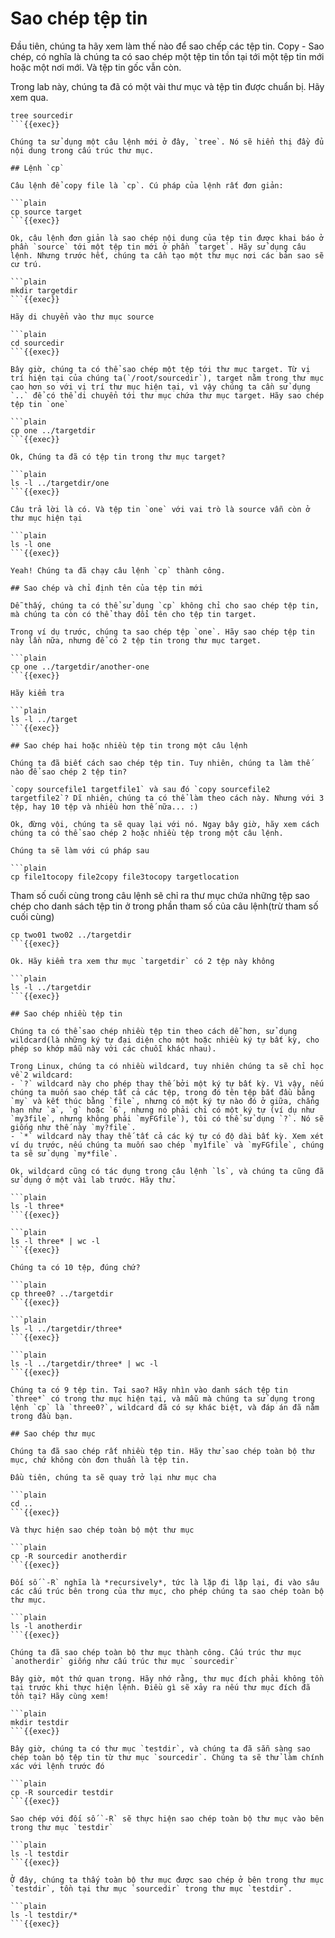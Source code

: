 # Sao chép tệp tin

Đầu tiên, chúng ta hãy xem làm thế nào để sao chếp các tệp tin. Copy - Sao chép, có nghĩa là chúng ta có sao chép một tệp tin tồn tại tới một tệp tin mới hoặc một nơi mới. Và tệp tin gốc vẫn còn.

Trong lab này, chúng ta đã có một vài thư mục và tệp tin được chuẩn bị. Hãy xem qua.

```plain
tree sourcedir
```{{exec}}

Chúng ta sử dụng một câu lệnh mới ở đây, `tree`. Nó sẽ hiển thị đầy đủ nội dung trong cấu trúc thư mục.

## Lệnh `cp`

Câu lệnh để copy file là `cp`. Cú pháp của lệnh rất đơn giản:

```plain
cp source target
```{{exec}}

Ok, câu lệnh đơn giản là sao chép nội dung của tệp tin được khai báo ở phần `source` tới một tệp tin mới ở phần `target`. Hãy sử dụng câu lệnh. Nhưng trước hết, chúng ta cần tạo một thư mục nơi các bản sao sẽ cư trú.

```plain
mkdir targetdir
```{{exec}}

Hãy di chuyển vào thư mục source

```plain
cd sourcedir
```{{exec}}

Bây giờ, chúng ta có thể sao chép một tệp tới thư mục target. Từ vị trí hiện tại của chúng ta(`/root/sourcedir`), target nằm trong thư mục cao hơn so với vị trí thư mục hiện tại, vì vậy chúng ta cần sử dụng `..` để có thể di chuyển tới thư mục chứa thư mục target. Hãy sao chép tệp tin `one`

```plain
cp one ../targetdir
```{{exec}}

Ok, Chúng ta đã có tệp tin trong thư mục target?

```plain
ls -l ../targetdir/one
```{{exec}}

Câu trả lời là có. Và tệp tin `one` với vai trò là source vẫn còn ở thư mục hiện tại

```plain
ls -l one
```{{exec}}

Yeah! Chúng ta đã chạy câu lệnh `cp` thành công.

## Sao chép và chỉ định tên của tệp tin mới

Dễ thấy, chúng ta có thể sử dụng `cp` không chỉ cho sao chép tệp tin, mà chúng ta còn có thể thay đổi tên cho tệp tin target.

Trong ví dụ trước, chúng ta sao chép tệp `one`. Hãy sao chép tệp tin này lần nữa, nhưng để có 2 tệp tin trong thư mục target.

```plain
cp one ../targetdir/another-one
```{{exec}}

Hãy kiểm tra

```plain
ls -l ../target
```{{exec}}

## Sao chép hai hoặc nhiều tệp tin trong một câu lệnh

Chúng ta đã biết cách sao chép tệp tin. Tuy nhiên, chúng ta làm thế nào để sao chép 2 tệp tin?

`copy sourcefile1 targetfile1` và sau đó `copy sourcefile2 targetfile2`? Dĩ nhiên, chúng ta có thể làm theo cách này. Nhưng với 3 tệp, hay 10 tệp và nhiều hơn thế nữa... :)

Ok, đừng vội, chúng ta sẽ quay lại với nó. Ngay bây giờ, hãy xem cách chúng ta có thể sao chép 2 hoặc nhiều tệp trong một câu lệnh.

Chúng ta sẽ làm với cú pháp sau

```plain
cp file1tocopy file2copy file3tocopy targetlocation
```

Tham số cuối cùng trong câu lệnh sẽ chỉ ra thư mục chứa những tệp sao chép cho danh sách tệp tin ở trong phần tham số của câu lệnh(trừ tham số cuối cùng)

```plain
cp two01 two02 ../targetdir
```{{exec}}

Ok. Hãy kiểm tra xem thư mục `targetdir` có 2 tệp này không

```plain
ls -l ../targetdir
```{{exec}}

## Sao chép nhiều tệp tin

Chúng ta có thể sao chép nhiều tệp tin theo cách dễ hơn, sử dụng wildcard(là những ký tự đại diện cho một hoặc nhiều ký tự bất kỳ, cho phép so khớp mẫu này với các chuỗi khác nhau).

Trong Linux, chúng ta có nhiều wildcard, tuy nhiên chúng ta sẽ chỉ học về 2 wildcard:
- `?` wildcard này cho phép thay thế bởi một ký tự bất kỳ. Vì vậy, nếu chúng ta muốn sao chép tất cả các tệp, trong đó tên tệp bắt đầu bằng `my` và kết thúc bằng `file`, nhưng có một ký tự nào đó ở giữa, chẳng hạn như `a`, `g` hoặc `6`, nhưng nó phải chỉ có một ký tự (ví dụ như `my3file`, nhưng không phải `myFGfile`), tôi có thể sử dụng `?`. Nó sẽ giống như thế này `my?file`.
- `*` wildcard này thay thế tất cả các ký tự có độ dài bất kỳ. Xem xét ví dụ trước, nếu chúng ta muốn sao chép `my1file` và `myFGfile`, chúng ta sẽ sử dụng `my*file`.

Ok, wildcard cũng có tác dụng trong câu lệnh `ls`, và chúng ta cũng đã sử dụng ở một vài lab trước. Hãy thử.

```plain
ls -l three*
```{{exec}}

```plain
ls -l three* | wc -l
```{{exec}}

Chúng ta có 10 tệp, đúng chứ?

```plain
cp three0? ../targetdir
```{{exec}}

```plain
ls -l ../targetdir/three*
```{{exec}}

```plain
ls -l ../targetdir/three* | wc -l
```{{exec}}

Chúng ta có 9 tệp tin. Tại sao? Hãy nhìn vào danh sách tệp tin `three*` có trong thư mục hiện tại, và mẫu mà chúng ta sử dụng trong lệnh `cp` là `three0?`, wildcard đã có sự khác biệt, và đáp án đã nằm trong đầu bạn.

## Sao chép thư mục

Chúng ta đã sao chép rất nhiều tệp tin. Hãy thử sao chép toàn bộ thư mục, chứ không còn đơn thuần là tệp tin.

Đầu tiên, chúng ta sẽ quay trở lại như mục cha

```plain
cd ..
```{{exec}}

Và thực hiện sao chép toàn bộ một thư mục

```plain
cp -R sourcedir anotherdir
```{{exec}}

Đối số `-R` nghĩa là *recursively*, tức là lặp đi lặp lại, đi vào sâu các cấu trúc bên trong của thư mục, cho phép chúng ta sao chép toàn bộ thư mục.

```plain
ls -l anotherdir
```{{exec}}

Chúng ta đã sao chép toàn bộ thư mục thành công. Cấu trúc thư mục `anotherdir` giống như cấu trúc thư mục `sourcedir`

Bây giờ, một thứ quan trọng. Hãy nhớ rằng, thư mục đích phải không tồn tại trước khi thực hiện lệnh. Điều gì sẽ xảy ra nếu thư mục đích đã tồn tại? Hãy cùng xem!

```plain
mkdir testdir
```{{exec}}

Bây giờ, chúng ta có thư mục `testdir`, và chúng ta đã sẵn sàng sao chép toàn bộ tệp tin từ thư mục `sourcedir`. Chúng ta sẽ thử làm chính xác với lệnh trước đó

```plain
cp -R sourcedir testdir
```{{exec}}

Sao chép với đối số `-R` sẽ thực hiện sao chép toàn bộ thư mục vào bên trong thư mục `testdir`

```plain
ls -l testdir
```{{exec}}

Ở đây, chúng ta thấy toàn bộ thư mục được sao chép ở bên trong thư mục `testdir`, tồn tại thư mục `sourcedir` trong thư mục `testdir`.

```plain
ls -l testdir/*
```{{exec}}
